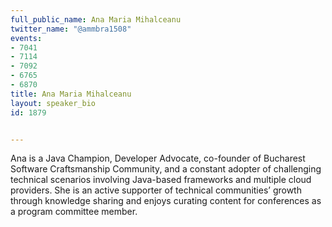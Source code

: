 ---
full_public_name: Ana Maria Mihalceanu
twitter_name: "@ammbra1508"
events:
- 7041
- 7114
- 7092
- 6765
- 6870
title: Ana Maria Mihalceanu
layout: speaker_bio
id: 1879

---
Ana is a Java Champion, Developer Advocate, co-founder of Bucharest Software Craftsmanship Community, and a constant adopter of challenging technical scenarios involving Java-based frameworks and multiple cloud providers. She is an active supporter of technical communities’ growth through knowledge sharing and enjoys curating content for conferences as a program committee member. 